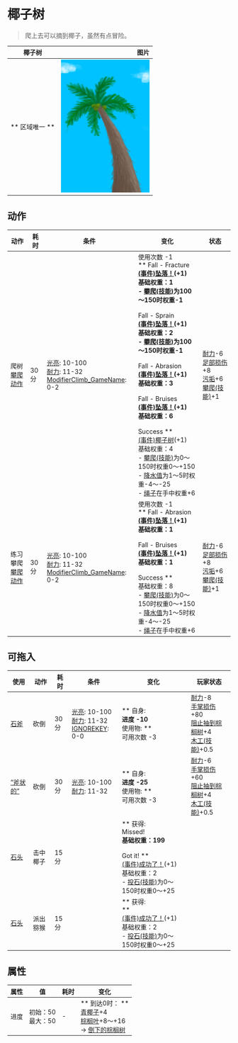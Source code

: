# 椰子树  
> 爬上去可以摘到椰子，虽然有点冒险。  
  
  椰子树  |   图片   
 ----  |  ----:   
 ** 区域唯一 **  |  <img decoding="async" src="Sprite/PalmTree.png" href="a.md" style="max-width:300px;max-height:300px;">   
  
## 动作  
动作  |  耗时  |  条件  |  变化  |  状态  
----  |  ----  |  ----  |  ----  |  ----  
爬树<br>[攀爬动作](ClimbAction.md)  |  30分  |  [光亮](Light.md): 10-100<br>[耐力](Stamina.md): 11-32<br>[ModifierClimb_GameName](ModifierClimb.md): 0-2  |  使用次数  -1<br>** Fall - Fracture **<br>  [(事件)坠落！](Event_FallFracture.md)(+1)<br>基础权重：1<br>- [攀爬(技能)](Skill_Climbing.md)为100～150时权重-1<br><br>** Fall - Sprain **<br>  [(事件)坠落！](Event_FallSprains.md)(+1)<br>基础权重：2<br>- [攀爬(技能)](Skill_Climbing.md)为100～150时权重-1<br><br>** Fall - Abrasion **<br>  [(事件)坠落！](Event_FallAbrasion.md)(+1)<br>基础权重：3<br><br>** Fall - Bruises **<br>  [(事件)坠落！](Event_FallBruise.md)(+1)<br>基础权重：6<br><br>** Success **<br>  [(事件)椰子树](Event_PalmTree4.md)(+1)<br>基础权重：4<br>- [攀爬(技能)](Skill_Climbing.md)为0～150时权重0～+150<br>- [降水值](RainValue.md)为1～5时权重-4～-25<br>- [绳子](Rope.md)在手中权重+6<br>  |  [耐力](Stamina.md)-6<br>[足部损伤](FootDamage.md)+8<br>[污垢](Filth.md)+6<br>[攀爬(技能)](Skill_Climbing.md)+1  
练习攀爬<br>[攀爬动作](ClimbAction.md)  |  30分  |  [光亮](Light.md): 10-100<br>[耐力](Stamina.md): 11-32<br>[ModifierClimb_GameName](ModifierClimb.md): 0-2  |  使用次数  -1<br>** Fall - Abrasion **<br>  [(事件)坠落！](Event_FallAbrasion.md)(+1)<br>基础权重：1<br><br>** Fall - Bruises **<br>  [(事件)坠落！](Event_FallBruise.md)(+1)<br>基础权重：1<br><br>** Success **<br>基础权重：8<br>- [攀爬(技能)](Skill_Climbing.md)为0～150时权重0～+150<br>- [降水值](RainValue.md)为1～5时权重-4～-25<br>- [绳子](Rope.md)在手中权重+6<br>  |  [耐力](Stamina.md)-6<br>[足部损伤](FootDamage.md)+8<br>[污垢](Filth.md)+6<br>[攀爬(技能)](Skill_Climbing.md)+1  
## 可拖入  
使用  |  动作  |  耗时  |  条件  |  变化  |  玩家状态  
----  |  ----  |  ----  |  ----  |  ----  |  ----  
[石斧](StoneAxe.md)  |  砍倒  |  30分  |  [光亮](Light.md): 10-100<br>[耐力](Stamina.md): 11-32<br>[IGNOREKEY](OnNotAxeAdv.md): 0-0  |  ** 自身: **<br>进度  -10<br>** 使用物: **<br>可用次数  -3  |  [耐力](Stamina.md)-8<br>[手掌损伤](HandDamage.md)+80<br>[阻止抽到棕榈树](PalmTreeKiller.md)+4<br>[木工(技能)](Skill_Woodworking.md)+0.5  
[“斧状的”](tag_AxeAdv.md)  |  砍倒  |  30分  |  [光亮](Light.md): 10-100<br>[耐力](Stamina.md): 11-32  |  ** 自身: **<br>进度  -25<br>** 使用物: **<br>可用次数  -3  |  [耐力](Stamina.md)-6<br>[手掌损伤](HandDamage.md)+60<br>[阻止抽到棕榈树](PalmTreeKiller.md)+4<br>[木工(技能)](Skill_Woodworking.md)+0.5  
[石头](Stone.md)  |  击中椰子  |  15分  |    |  ** 获得: **<br>** Missed! **<br>基础权重：199<br><br>** Got it! **<br>  [(事件)成功了！](Event_CoconutHit.md)(+1)<br>基础权重：2<br>- [投石(技能)](Skill_RockThrowing.md)为0～150时权重0～+25<br>  |    
[石头](Stone.md)  |  派出猕猴  |  15分  |    |  ** 获得: **<br>**  **<br>  [(事件)成功了！](Event_CoconutHit.md)(+1)<br>基础权重：2<br>- [投石(技能)](Skill_RockThrowing.md)为0～150时权重0～+25<br>  |    
## 属性   
属性  |  值  |  耗时  |  变化  
----  |  ----  |  ----  |  ----  
进度  |  初始：50<br>最大：50  |  -  |  ** 到达0时： **<br>[青椰子](CoconutHusked.md)+4 <br>[棕榈叶](PalmFronds.md)+8～+16 <br>→ [倒下的棕榈树](PalmTreeFelled.md)  
